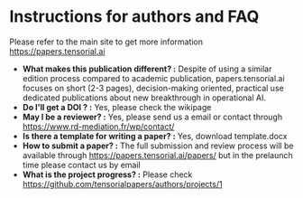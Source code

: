 # Instructions for authors and FAQ
Please refer to the main site to get more information https://papers.tensorial.ai
* **What makes this publication different? :** Despite of using a similar edition process compared to academic publication, papers.tensorial.ai focuses on short (2-3 pages), decision-making oriented, practical use dedicated publications about new breakthrough in operational AI.
* **Do I'll get a DOI ? :** Yes, please check the wikipage
* **May I be a reviewer? :** Yes, please send us a email or contact through https://www.rd-mediation.fr/wp/contact/
* **Is there a template for writing a paper? :** Yes, download template.docx  
* **How to submit a paper? :** The full submission and review process will be available through https://papers.tensorial.ai/papers/ but in the prelaunch time please contact us by email 
* **What is the project progress? :** Please check https://github.com/tensorialpapers/authors/projects/1


